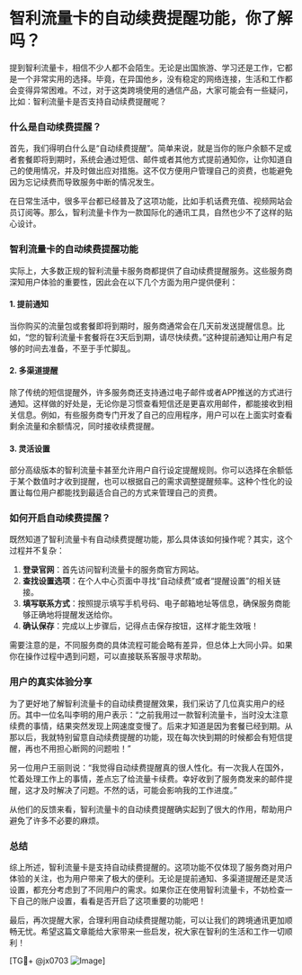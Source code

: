 # 智利流量卡的自动续费提醒功能，你了解吗？

提到智利流量卡，相信不少人都不会陌生。无论是出国旅游、学习还是工作，它都是一个非常实用的选择。毕竟，在异国他乡，没有稳定的网络连接，生活和工作都会变得异常困难。不过，对于这类跨境使用的通信产品，大家可能会有一些疑问，比如：智利流量卡是否支持自动续费提醒呢？

### 什么是自动续费提醒？

首先，我们得明白什么是“自动续费提醒”。简单来说，就是当你的账户余额不足或者套餐即将到期时，系统会通过短信、邮件或者其他方式提前通知你，让你知道自己的使用情况，并及时做出应对措施。这不仅方便用户管理自己的资费，也能避免因为忘记续费而导致服务中断的情况发生。

在日常生活中，很多平台都已经普及了这项功能，比如手机话费充值、视频网站会员订阅等。那么，智利流量卡作为一款国际化的通讯工具，自然也少不了这样的贴心设计。

### 智利流量卡的自动续费提醒功能

实际上，大多数正规的智利流量卡服务商都提供了自动续费提醒服务。这些服务商深知用户体验的重要性，因此会在以下几个方面为用户提供便利：

#### 1. 提前通知
当你购买的流量包或套餐即将到期时，服务商通常会在几天前发送提醒信息。比如，“您的智利流量卡套餐将在3天后到期，请尽快续费。”这种提前通知让用户有足够的时间去准备，不至于手忙脚乱。

#### 2. 多渠道提醒
除了传统的短信提醒外，许多服务商还支持通过电子邮件或者APP推送的方式进行通知。这样做的好处是，无论你是习惯查看短信还是更喜欢用邮件，都能接收到相关信息。例如，有些服务商专门开发了自己的应用程序，用户可以在上面实时查看剩余流量和余额情况，同时接收续费提醒。

#### 3. 灵活设置
部分高级版本的智利流量卡甚至允许用户自行设定提醒规则。你可以选择在余额低于某个数值时才收到提醒，也可以根据自己的需求调整提醒频率。这种个性化的设置让每位用户都能找到最适合自己的方式来管理自己的资费。

### 如何开启自动续费提醒？

既然知道了智利流量卡有自动续费提醒功能，那么具体该如何操作呢？其实，这个过程并不复杂：

1. **登录官网**：首先访问智利流量卡的服务商官方网站。
2. **查找设置选项**：在个人中心页面中寻找“自动续费”或者“提醒设置”的相关链接。
3. **填写联系方式**：按照提示填写手机号码、电子邮箱地址等信息，确保服务商能够正确地将提醒发送给你。
4. **确认保存**：完成以上步骤后，记得点击保存按钮，这样才能生效哦！

需要注意的是，不同服务商的具体流程可能会略有差异，但总体上大同小异。如果你在操作过程中遇到问题，可以直接联系客服寻求帮助。

### 用户的真实体验分享

为了更好地了解智利流量卡的自动续费提醒效果，我们采访了几位真实用户的经历。其中一位名叫李明的用户表示：“之前我用过一款智利流量卡，当时没太注意续费的事情，结果突然发现上网速度变慢了。后来才知道是因为套餐已经到期。从那以后，我就特别留意自动续费提醒的功能，现在每次快到期的时候都会有短信提醒，再也不用担心断网的问题啦！”

另一位用户王丽则说：“我觉得自动续费提醒真的很人性化。有一次我人在国外，忙着处理工作上的事情，差点忘了给流量卡续费。幸好收到了服务商发来的邮件提醒，这才及时解决了问题。不然的话，可能会影响我的工作进度。”

从他们的反馈来看，智利流量卡的自动续费提醒确实起到了很大的作用，帮助用户避免了许多不必要的麻烦。

### 总结

综上所述，智利流量卡是支持自动续费提醒的。这项功能不仅体现了服务商对用户体验的关注，也为用户带来了极大的便利。无论是提前通知、多渠道提醒还是灵活设置，都充分考虑到了不同用户的需求。如果你正在使用智利流量卡，不妨检查一下自己的账户设置，看看是否开启了这项重要的功能吧！

最后，再次提醒大家，合理利用自动续费提醒功能，可以让我们的跨境通讯更加顺畅无忧。希望这篇文章能给大家带来一些启发，祝大家在智利的生活和工作一切顺利！

[TG💪+ @jx0703 ![Image](https://github.com/user-attachments/assets/dbca1d08-cadb-493c-b0ec-ad6f7a83f270)]